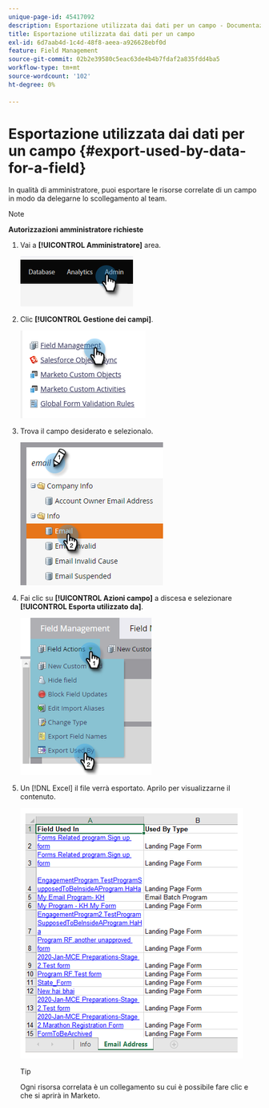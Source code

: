 ```yaml
---
unique-page-id: 45417092
description: Esportazione utilizzata dai dati per un campo - Documentazione Marketo - Documentazione del prodotto
title: Esportazione utilizzata dai dati per un campo
exl-id: 6d7aab4d-1c4d-48f8-aeea-a926628ebf0d
feature: Field Management
source-git-commit: 02b2e39580c5eac63de4b4b7fdaf2a835fdd4ba5
workflow-type: tm+mt
source-wordcount: '102'
ht-degree: 0%

---
```


# Esportazione utilizzata dai dati per un campo {#export-used-by-data-for-a-field}

In qualità di amministratore, puoi esportare le risorse correlate di un campo in modo da delegarne lo scollegamento al team.

>[!NOTE]
>
>**Autorizzazioni amministratore richieste**

1. Vai a **[!UICONTROL Amministratore]** area.

   ![](assets/export-used-by-data-for-a-field-1.png)

1. Clic **[!UICONTROL Gestione dei campi]**.

   ![](assets/export-used-by-data-for-a-field-2.png)

1. Trova il campo desiderato e selezionalo.

   ![](assets/export-used-by-data-for-a-field-3.png)

1. Fai clic su **[!UICONTROL Azioni campo]** a discesa e selezionare **[!UICONTROL Esporta utilizzato da]**.

   ![](assets/export-used-by-data-for-a-field-4.png)

1. Un [!DNL Excel] il file verrà esportato. Aprilo per visualizzarne il contenuto.

   ![](assets/export-used-by-data-for-a-field-5.png)

   >[!TIP]
   >
   >Ogni risorsa correlata è un collegamento su cui è possibile fare clic e che si aprirà in Marketo.

